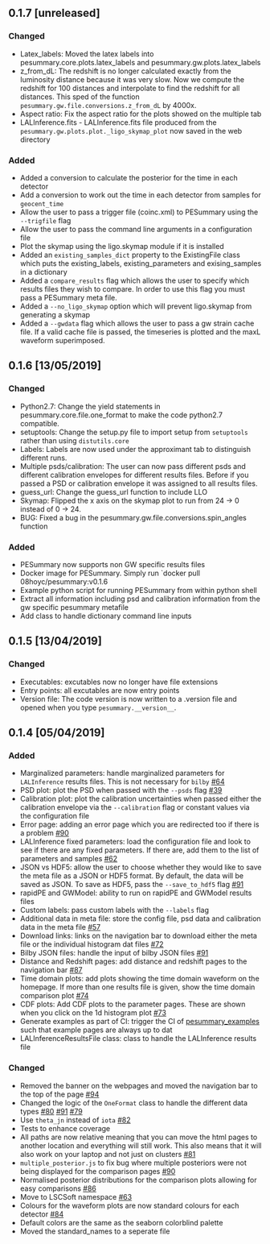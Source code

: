 ## 0.1.7 [unreleased]

### Changed
- Latex_labels: Moved the latex labels into pesummary.core.plots.latex_labels
  and pesummary.gw.plots.latex_labels
- z_from_dL: The redshift is no longer calculated exactly from the luminosity
  distance because it was very slow. Now we compute the redshift for 100
  distances and interpolate to find the redshift for all distances. This
  sped of the function `pesummary.gw.file.conversions.z_from_dL` by 4000x.
- Aspect ratio: Fix the aspect ratio for the plots showed on the multiple tab
- LALInference.fits - LALInference.fits file produced from the
  `pesummary.gw.plots.plot._ligo_skymap_plot` now saved in the web directory

### Added
- Added a conversion to calculate the posterior for the time in each detector
- Add a conversion to work out the time in each detector from samples for
  `geocent_time`
- Allow the user to pass a trigger file (coinc.xml) to PESummary using the
  `--trigfile` flag
- Allow the user to pass the command line arguments in a configuration file
- Plot the skymap using the ligo.skymap module if it is installed
- Added an `existing_samples_dict` property to the ExistingFile class which
  puts the existing_labels, existing_parameters and exising_samples in a
  dictionary
- Added a `compare_results` flag which allows the user to specify which results
  files they wish to compare. In order to use this flag you must pass a
  PESummary meta file.
- Added a `--no_ligo_skymap` option which will prevent ligo.skymap from
  generating a skymap
- Added a `--gwdata` flag which allows the user to pass a gw strain cache file.
  If a valid cache file is passed, the timeseries is plotted and the maxL
  waveform superimposed.

## 0.1.6 [13/05/2019]

### Changed
- Python2.7: Change the yield statements in pesummary.core.file.one_format to
  make the code python2.7 compatible.
- setuptools: Change the setup.py file to import setup from `setuptools` rather
  than using `distutils.core`
- Labels: Labels are now used under the approximant tab to distinguish
  different runs.
- Multiple psds/calibration: The user can now pass different psds and different
  calibration envelopes for different results files. Before if you passed a PSD
  or calibration envelope it was assigned to all results files.
- guess_url: Change the guess_url function to include LLO
- Skymap: Flipped the x axis on the skymap plot to run from 24 -> 0 instead of
  0 -> 24.
- BUG: Fixed a bug in the pesummary.gw.file.conversions.spin_angles function 

### Added
- PESummary now supports non GW specific results files
- Docker image for PESummary. Simply run `docker pull 08hoyc/pesummary:v0.1.6
- Example python script for running PESummary from within python shell
- Extract all information including psd and calibration information from the
  gw specific pesummary metafile
- Add class to handle dictionary command line inputs

## 0.1.5 [13/04/2019]

### Changed
- Executables: excutables now no longer have file extensions
- Entry points: all excutables are now entry points
- Version file: The code version is now written to a .version file and opened
  when you type `pesummary.__version__`.

## 0.1.4 [05/04/2019]

### Added
- Marginalized parameters: handle marginalized parameters for `LALInference`
  results files. This is not necessary for `bilby`
  [#64](https://git.ligo.org/lscsoft/pesummary/issues/64)
- PSD plot: plot the PSD when passed with the `--psds` flag
  [#39](https://git.ligo.org/lscsoft/pesummary/issues/39)
- Calibration plot: plot the calibration uncertainties when passed either
  the calibration envelope via the `--calibration` flag or constant values
  via the configuration file
- Error page: adding an error page which you are redirected too if there is a
  problem [#90](https://git.ligo.org/lscsoft/pesummary/issues/90)
- LALInference fixed parameters: load the configuration file and look to see
  if there are any fixed parameters. If there are, add them to the list of
  parameters and samples [#62](https://git.ligo.org/lscsoft/pesummary/issues/62)
- JSON vs HDF5: allow the user to choose whether they would like to save the
  meta file as a JSON or HDF5 format. By default, the data will be saved as
  JSON. To save as HDF5, pass the `--save_to_hdf5` flag
  [#91](https://git.ligo.org/lscsoft/pesummary/issues/91)
- rapidPE and GWModel: ability to run on rapidPE and GWModel results files
- Custom labels: pass custom labels with the `--labels` flag
- Additional data in meta file: store the config file, psd data and
  calibration data in the meta file [#57](https://git.ligo.org/lscsoft/pesummary/issues/57)
- Download links: links on the navigation bar to download either the meta file
  or the individual histogram dat files [#72](https://git.ligo.org/lscsoft/pesummary/issues/72)
- Bilby JSON files: handle the input of bilby JSON files
  [#91](https://git.ligo.org/lscsoft/pesummary/issues/91)
- Distance and Redshift pages: add distance and redshift pages to the
  navigation bar [#87](https://git.ligo.org/lscsoft/pesummary/issues/87)
- Time domain plots: add plots showing the time domain waveform on the
  homepage. If more than one results file is given, show the time domain
  comparison plot [#74](https://git.ligo.org/lscsoft/pesummary/issues/74)
- CDF plots: Add CDF plots to the parameter pages. These are shown when you
  click on the 1d histogram plot [#73](https://git.ligo.org/lscsoft/pesummary/issues/73)
- Generate examples as part of CI: trigger the CI of
  [pesummary_examples](https://git.ligo.org/charlie.hoy/pesummary_examples?nav_source=navbar)
  such that example pages are always up to dat
- LALInferenceResultsFile class: class to handle the LALInference results file


### Changed
- Removed the banner on the webpages and moved the navigation bar to the top of
  the page [#94](https://git.ligo.org/lscsoft/pesummary/issues/94)
- Changed the logic of the `OneFormat` class to handle the different data
  types [#80](https://git.ligo.org/lscsoft/pesummary/issues/80)
  [#91](https://git.ligo.org/lscsoft/pesummary/issues/91)
  [#79](https://git.ligo.org/lscsoft/pesummary/issues/79)
- Use `theta_jn` instead of `iota` [#82](https://git.ligo.org/lscsoft/pesummary/issues/82)
- Tests to enhance coverage
- All paths are now relative meaning that you can move the html pages to
  another location and everything will still work. This also means that it will
  also work on your laptop and not just on clusters
  [#81](https://git.ligo.org/lscsoft/pesummary/issues/81)
- `multiple_posterior.js` to fix bug where multiple posteriors were not being
  displayed for the comparison pages [#90](https://git.ligo.org/lscsoft/pesummary/issues/90)
- Normalised posterior distributions for the comparison plots allowing for easy
  comparisons [#86](https://git.ligo.org/lscsoft/pesummary/issues/86)
- Move to LSCSoft namespace [#63](https://git.ligo.org/lscsoft/pesummary/issues/63)
- Colours for the waveform plots are now standard colours for each detector
  [#84](https://git.ligo.org/lscsoft/pesummary/issues/84)
- Default colors are the same as the seaborn colorblind palette
- Moved the standard_names to a seperate file
